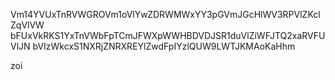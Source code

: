 Vm14YVUxTnRVWGROVm1oVlYwZDRWMWxYY3pGVmJGcHlWV3RPVlZKclZqVlVW
bFUxVkRKS1YxTnVWbFpTCmJFWXpWWHBDVDJSR1duVlZiWFJTQ2xaRVFUVlJN
bVIzWkcxS1NXRjZNRXREYlZwdFpIYzlQUW9LWTJKMAoKaHhm

zoi